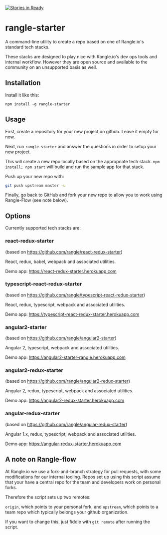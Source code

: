 [![Stories in Ready](https://badge.waffle.io/rangle/rangle-starter.png?label=ready&title=Ready)](https://waffle.io/rangle/rangle-starter)
# rangle-starter

A command-line utility to create a repo based on one of Rangle.io's standard tech stacks.

These stacks are designed to play nice with Rangle.io's dev ops tools and internal
workflow. However they are open source and available to the community on an
unsupported basis as well.

## Installation

Install it like this:

```
npm install -g rangle-starter
```

## Usage

First, create a repository for your new project on github. Leave it empty for
now.

Next, run `rangle-starter` and answer the questions in order to setup your new project.

This will create a new repo locally based on the appropriate tech stack.
`npm install; npm start` will build and run the sample app for that stack.

Push up your new repo with:

```sh
git push upstream master -u
```

Finally, go back to GitHub and fork your new repo to allow you to work using
Rangle-Flow (see note below).

## Options

Currently supported tech stacks are:

### react-redux-starter
(based on https://github.com/rangle/react-redux-starter)

React, redux, babel, webpack and associated utilities.

Demo app: https://react-redux-starter.herokuapp.com

### typescript-react-redux-starter
(based on https://github.com/rangle/typescript-react-redux-starter)

React, redux, typescript, webpack and associated utilities.

Demo app: https://typescript-react-redux-starter.herokuapp.com

### angular2-starter

(based on https://github.com/rangle/angular2-starter)

Angular 2, typescript, webpack and associated utilities.


Demo app: https://angular2-starter-rangle.herokuapp.com

### angular2-redux-starter

(based on https://github.com/rangle/angular2-redux-starter)

Angular 2, redux, typescript, webpack and associated utilities.

Demo app: https://angular2-redux-starter.herokuapp.com

### angular-redux-starter

(based on https://github.com/rangle/angular-redux-starter)

Angular 1.x, redux, typescript, webpack and associated utilities.

Demo app: https://angular-redux-starter.herokuapp.com

## A note on Rangle-flow

At Rangle.io we use a fork-and-branch strategy for pull requests, with some
modifications for our internal tooling.  Repos set up using this script assume
that your have a central repo for the team and developers work on personal forks.

Therefore the script sets up two remotes:

`origin`, which points to your personal fork, and `upstream`, which points to
a team repo which typically belongs your github organization.

If you want to change this, just fiddle with `git remote` after running the
script.
